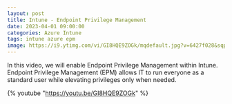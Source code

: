 ```yaml
---
layout: post
title: Intune - Endpoint Privilege Management
date: 2023-04-01 09:00:00
categories: Azure Intune
tags: intune azure epm
image: https://i9.ytimg.com/vi/GI8HQE9ZOGk/mqdefault.jpg?v=6427f028&sqp=CJi1q68G&rs=AOn4CLCRqsy1W5Fww6BpKHmPp4ermqg_aA
---
```

In this video, we will enable Endpoint Privilege Management within Intune.
Endpoint Privilege Management (EPM) allows IT to run everyone as a standard user while elevating privileges only when needed.

{% youtube "https://youtu.be/GI8HQE9ZOGk" %}
